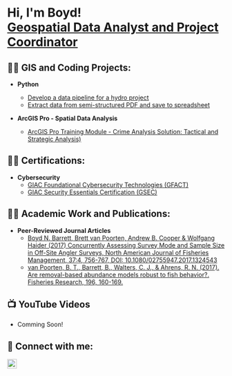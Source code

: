<h1>Hi, I'm Boyd! <br/><a href="https://www.linkedin.com/in/boyd-barrett">Geospatial Data Analyst and Project Coordinator</a>
<h2>👨‍💻 GIS and Coding Projects:</h2>

- <b>Python</b>
  - [Develop a data pipeline for a hydro project](https://github.com/Boyd-N-Barrett/DataRefactoringLab/tree/main)
  - [Extract data from semi-structured PDF and save to spreadsheet](https://github.com/Boyd-N-Barrett/Extract-Data-from-PDF/tree/main)

- <b>ArcGIS Pro - Spatial Data Analysis</b>
  - [ArcGIS Pro Training Module - Crime Analysis Solution: Tactical and Strategic Analysis)](https://github.com/Boyd-N-Barrett/CrimeAnalysis_ArcPro)

<h2>👨‍💻 Certifications:</h2>

- <b>Cybersecurity</b>
  - [GIAC Foundational Cybersecurity Technologies (GFACT)](https://www.credly.com/badges/474bfc8c-0641-43ec-9080-3ff8f8c9a1f3)
  - [GIAC Security Essentials Certification (GSEC)](https://www.credly.com/badges/4a27992b-6134-461d-be38-4ae54627928b)

<h2>👨‍💻 Academic Work and Publications:</h2>
 
- <b>Peer-Reviewed Journal Articles</b>
  - [Boyd N. Barrett, Brett van Poorten, Andrew B. Cooper & Wolfgang Haider (2017) Concurrently Assessing Survey Mode and Sample Size in Off-Site Angler Surveys, North American Journal of Fisheries Management, 37:4, 756-767, DOI: 10.1080/02755947.2017.1324543](https://www.tandfonline.com/doi/abs/10.1080/02755947.2017.1324543)
  - [van Poorten, B. T., Barrett, B., Walters, C. J., & Ahrens, R. N. (2017). Are removal-based abundance models robust to fish behavior?. Fisheries Research, 196, 160-169.](https://www.sciencedirect.com/science/article/abs/pii/S0165783617301650)

<h2>📺 YouTube Videos</h2>

- Comming Soon!

<h2> 🤳 Connect with me:</h2>

[<img align="left" alt="JoshMadakor | LinkedIn" width="22px" src="https://cdn.jsdelivr.net/npm/simple-icons@v3/icons/linkedin.svg" />][linkedin]

[linkedin]: https://www.linkedin.com/in/boyd-barrett

<!--
**joshmadakor1/joshmadakor1** is a ✨ _special_ ✨ repository because its `README.md` (this file) appears on your GitHub profile.

Here are some ideas to get you started:

- 🔭 I’m currently working on ...
- 🌱 I’m currently learning ...
- 👯 I’m looking to collaborate on ...
- 🤔 I’m looking for help with ...
- 💬 Ask me about ...
- 📫 How to reach me: ...
- 😄 Pronouns: ...
- ⚡ Fun fact: ...
-->
